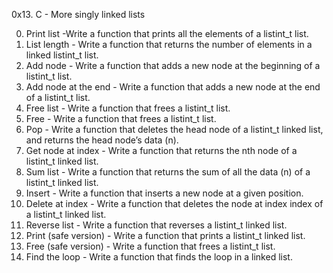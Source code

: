 0x13. C - More singly linked lists

0. Print list -Write a function that prints all the elements of a listint_t list.
1. List length - Write a function that returns the number of elements in a linked listint_t list.
2. Add node - Write a function that adds a new node at the beginning of a listint_t list.
3. Add node at the end - Write a function that adds a new node at the end of a listint_t list.
4. Free list - Write a function that frees a listint_t list.
5. Free - Write a function that frees a listint_t list.
6. Pop - Write a function that deletes the head node of a listint_t linked list, and returns the head node’s data (n).
7. Get node at index - Write a function that returns the nth node of a listint_t linked list.
8. Sum list - Write a function that returns the sum of all the data (n) of a listint_t linked list.
9. Insert - Write a function that inserts a new node at a given position.
10. Delete at index - Write a function that deletes the node at index index of a listint_t linked list.
11. Reverse list - Write a function that reverses a listint_t linked list.
12. Print (safe version) - Write a function that prints a listint_t linked list.
13. Free (safe version) - Write a function that frees a listint_t list.
14. Find the loop - Write a function that finds the loop in a linked list.
